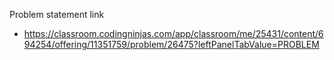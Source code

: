Problem statement link

- https://classroom.codingninjas.com/app/classroom/me/25431/content/694254/offering/11351759/problem/26475?leftPanelTabValue=PROBLEM
